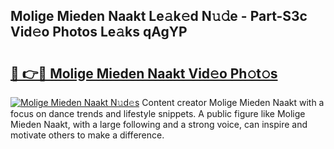 ## Molige Mieden Naakt Le𝚊k𝚎d N𝚞𝚍e - Part-S3c Vid𝚎o Photos Le𝚊ks qAgYP

# <h2><a href="http://fb1y5u5.evod.top/?m=Molige+Mieden+Naakt">🔗 👉🔴 Molige Mieden Naakt Vid𝚎o Ph𝚘t𝚘s</a></h2>

[![Molige Mieden Naakt N𝚞d𝚎s](https://i.imgur.com/8V9OHl7.gif)](http://fb1y5u5.evod.top/?m=Molige+Mieden+Naakt)
Content creator Molige Mieden Naakt with a focus on dance trends and lifestyle snippets. A public figure like Molige Mieden Naakt, with a large following and a strong voice, can inspire and motivate others to make a difference. 
